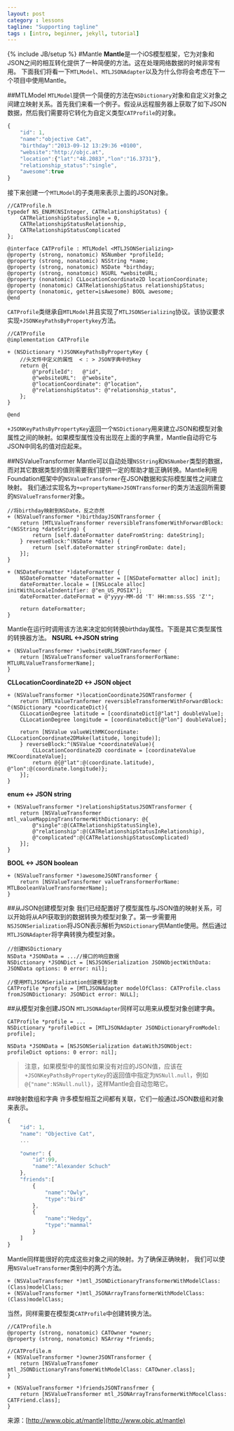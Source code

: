 ```yaml
---
layout: post
category : lessons
tagline: "Supporting tagline"
tags : [intro, beginner, jekyll, tutorial]
---
```

{% include JB/setup %}
#Mantle
**Mantle**是一个iOS模型框架，它为对象和JSON之间的相互转化提供了一种简便的方法。这在处理网络数据的时候非常有用。
下面我们将看一下`MTLModel`、`MTLJSONAdapter`以及为什么你将会考虑在下一个项目中使用Mantle。

##MTLModel
`MTLModel`提供一个简便的方法在`NSDictionary`对象和自定义对象之间建立映射关系。首先我们来看一个例子。假设从远程服务器上获取了如下JSON数据，然后我们需要将它转化为自定义类型`CATProfile`的对象。
```js
{
	"id": 1,
    "name":"objective Cat",
    "birthday":"2013-09-12 13:29:36 +0100",
    "website":"http://objc.at",
    "location":{"lat":"48.2083","lon":"16.3731"},
    "relationship_status":"single",
    "awesome":true
}
```
接下来创建一个`MTLModel`的子类用来表示上面的JSON对象。
```objc
//CATProfile.h
typedef NS_ENUM(NSInteger, CATRelationshipStatus) {
	CATRelationshipStatusSingle = 0,
    CATRelationshipStatusRelationship,
    CATRelationshipStatusComplicated
};

@interface CATProfile : MTLModel <MTLJSONSerializing>
@property (strong, nonatomic) NSNumber *profileId;
@property (strong, nonatomic) NSString *name;
@property (strong, nonatomic) NSDate *birthday;
@property (strong, nonatomic) NSURL *websiteURL;
@property (nonatomic) CLLocationCoordinate2D locationCoordinate;
@property (nonatomic) CATRelationshipStatus relationshipStatus;
@property (nonatomic, getter=isAwesome) BOOL awesome;
@end
```
`CATProfile`类继承自`MTLModel`并且实现了`MTLJSONSerializing`协议。该协议要求实现`+JSONKeyPathsByPropertykey`方法。
```objc
//CATProfile
@implementation CATProfile

+ (NSDictionary *)JSONKeyPathsByPropertyKey {
	//头文件中定义的属性  < : > JSON字典中的key
	return @{
    	@"profileId": 	@"id",
        @"websiteURL": 	@"website",
        @"locationCoordinate": @"location",
        @"relationshipStatus": @"relationship_status",
    };
}

@end
```
`+JSONKeyPathsByPropertyKey`返回一个`NSDictionary`用来建立JSON和模型对象属性之间的映射。如果模型属性没有出现在上面的字典里，Mantle自动将它与JSON中同名的值对应起来。

##NSValueTransformer
Mantle可以自动处理`NSString`和`NSNumber`类型的数据，而对其它数据类型的值则需要我们提供一定的帮助才能正确转换。Mantle利用Foundation框架中的`NSValueTransformer`在JSON数据和实际模型属性之间建立映射。
我们通过实现名为`+<propertyName>JSONTransformer`的类方法返回所需要的`NSValueTransformer`对象。
```objc
//将birthday映射到NSDate，反之亦然
+ (NSValueTransformer *)birthdayJSONTransformer {
	return [MTLValueTransformer reversibleTransfomerWithForwardBlock: ^(NSString *dateString) {
    	return [self.dateFormatter dateFromString: dateString];
    } reverseBlock:^(NSDate *date) {
    	return [self.dateFormatter stringFromDate: date];
    }];
}

+ (NSDateFormatter *)dateFormatter {
	NSDateFormatter *dateFormatter = [[NSDateFormatter alloc] init];
    dateFormatter.locale = [[NSLocale alloc] initWithLocaleIndentifier: @"en_US_POSIX"];
    dateFormatter.dateFormat = @"yyyy-MM-dd 'T' HH:mm:ss.SSS 'Z'";
    
    return dateFormatter;
}
```
Mantle在运行时调用该方法来决定如何转换birthday属性。下面是其它类型属性的转换器方法。
**NSURL <->JSON string**
```objc
+ (NSValueTransformer *)websiteURLJSONTransformer {
	return [NSValueTransformer valueTransformerForName: MTLURLValueTransformerName];
}
```
**CLLocationCoordinate2D <-> JSON object**
```objc
+ (NSValueTransformer *)locationCoordinateJSONTransformer {
	return [MTLValueTranformer reversibleTransformerWithForwardBlock: ^(NSDictionary *coordicateDict){
    CLLocationDegree latitude = [coordinateDict[@"lat"] doubleValue];
    CLLocationDegree longitude = [coordinateDict[@"lon"] doubleValue];
    
    return [NSValue valueWithMKCoordinate: CLLocationCoordinate2DMake(latitude, longitude)];
    } reverseBlock:^(NSValue *coordinateValue){
    	CLLocationCoordinate2D coordinate = [coordinateValue MKCoordinateValue];
        return @{@"lat":@(coordinate.latitude), @"lon":@(coordinate.longitude)};
    }];
}
```
**enum <-> JSON string**
```objc
+ (NSValueTransformer *)relationshipStatusJSONTransformer {
	return [NSValueTransformer mtl_valueMappingTransformerWithDictionary: @{
    	@"single":@(CATRelationshipStatusSingle),
        @"relationship":@(CATRelationshipStatusInRelationship),
        @"complicated":@(CATRelationshipStatusComplicated)
    }];
}
```
**BOOL <-> JSON boolean**
```objc
+ (NSValueTransformer *)awesomeJSONTransformer {
	return [NSValueTransformer valueTransformerForName: MTLBooleanValueTransformerName];
}
```
##从JSON创建模型对象
我们已经配置好了模型属性与JSON值的映射关系，可以开始将从API获取到的数据转换为模型对象了。第一步需要用`NSJSONSerialization`将JSON表示解析为`NSDictionary`供Mantle使用。然后通过`MTLJSONAdapter`将字典转换为模型对象。
```objc
//创建NSDictionary
NSData *JSONData = ...//接口的响应数据
NSDictionary *JSONDict = [NSJSONSerialization JSONObjectWithData: JSONData options: 0 error: nil];

//使用MTLJSONSerialization创建模型对象
CATProfile *profile = [MTLJSONAdapter modelOfClass: CATProfile.class fromJSONDictionary: JSONDict error: NULL];
```
##从模型对象创建JSON
`MTLJSONAdapter`同样可以用来从模型对象创建字典。
```objc
CATProfile *profile = ...
NSDictionary *profileDict = [MTLJSONAdapter JSONDictionaryFromModel: profile];

NSData *JSONData = [NSJSONSerialization dataWithJSONObject: profileDict options: 0 error: nil];
```
> 注意，如果模型中的属性如果没有对应的JSON值，应该在`+JSONKeyPathsByPropertyKey`的返回值中指定为`NSNull.null`，例如`@{"name":NSNull.null}`，这样Mantle会自动忽略它。

##映射数组和字典
许多模型相互之间都有关联，它们一般通过JSON数组和对象来表示。
```js
{
	"id": 1,
    "name": "Objective Cat",
    ...
    
    "owner": {
    	"id":99,
        "name":"Alexander Schuch"
    },
    "friends":[
    	{
        	"name":"Owly",
            "type":"bird"
        },
        {
        	"name":"Hedgy",
            "type":"mammal"
        }
    ]
}
```
Mantle同样能很好的完成这些对象之间的映射。为了确保正确映射， 我们可以使用`NSValueTransformer`类别中的两个方法。
```objc
+ (NSValueTransformer *)mtl_JSONDictionaryTransformerWithModelClass:(Class)modelClass;
+ (NSValueTransformer *)mtl_JSONArrayTransformerWithModelClass:(Class)modelClass;
```
当然，同样需要在模型类`CATProfile`中创建转换方法。
```objc
//CATProfile.h
@property (strong, nonatomic) CATOwner *owner;
@property (strong, nonatomic) NSArray *friends;

//CATProfile.m
+ (NSValueTransformer *)ownerJSONTransformer {
	return [NSValueTransfomer mtl_JSONDictionaryTransfomerWithModelClass: CATOwner.class];
}

+ (NSValueTransformer *)friendsJSONTransfrmer {
	return [NSValueTransformer mtl_JSONArrayTransformerWithMocelClass: CATFriend.class];
}
```

来源：[http://www.objc.at/mantle](http://www.objc.at/mantle)
